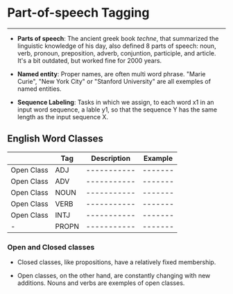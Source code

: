 # Part-of-speech Tagging
---

- **Parts of speech**: The ancient greek book *techne*, that summarized the linguistic knowledge of his day, also defined 8 parts of speech: noun, verb, pronoun, preposition, adverb, conjuntion, participle, and article. It's a bit outdated, but worked fine for 2000 years.

- **Named entity**: Proper names, are often multi word phrase. "Marie Curie", "New York City" or "Stanford University" are all exemples of named entities.

- **Sequence Labeling**: Tasks in which we assign, to each word x1 in an input word sequence, a lable y1, so that the sequence Y has the same length as the input sequence X.

## English Word Classes

|   | Tag | Description | Example |
| - | --- | ----------- | ------- |
| Open Class | ADJ | ----------- | ------- |
| Open Class | ADV | ----------- | ------- |
| Open Class | NOUN | ----------- | ------- |
| Open Class | VERB | ----------- | ------- |
| Open Class | INTJ | ----------- | ------- |
|-  | PROPN | ----------- | ------- |


### Open and Closed classes 

- Closed classes, like propositions, have a relatively fixed membership.

- Open classes, on the other hand, are constantly changing with new additions. Nouns and verbs are exemples of open classes.
